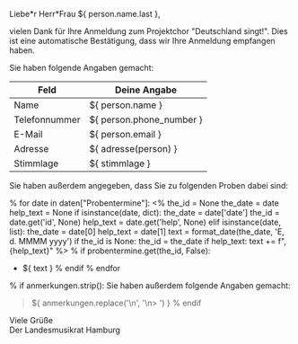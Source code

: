 Liebe\*r Herr\*Frau ${ person.name.last },

vielen Dank für Ihre Anmeldung zum Projektchor "Deutschland singt!". Dies ist
eine automatische Bestätigung, dass wir Ihre Anmeldung empfangen haben.

Sie haben folgende Angaben gemacht:

|Feld          |Deine Angabe              |
|--------------|--------------------------|
|Name          | ${ person.name }         |
|Telefonnummer | ${ person.phone_number } |
|E-Mail        | ${ person.email }        |
|Adresse       | ${ adresse(person) }     |
|Stimmlage     | ${ stimmlage }           |

Sie haben außerdem angegeben, dass Sie zu folgenden Proben dabei sind:

% for date in daten["Probentermine"]:
<%
    the_id = None
    the_date = date
    help_text = None
    if isinstance(date, dict):
        the_date = date['date']
        the_id = date.get('id', None)
        help_text = date.get('help', None)
    elif isinstance(date, list):
        the_date = date[0]
        help_text = date[1]
    text = format_date(the_date, 'E, d. MMMM yyyy')
    if the_id is None:
        the_id = the_date
    if help_text:
        text += f", {help_text}" 
%>
% if probentermine.get(the_id, False):
- ${ text }
% endif
% endfor

% if anmerkungen.strip():
Sie haben außerdem folgende Angaben gemacht:
> ${ anmerkungen.replace('\n', '\n> ') }
% endif

Viele Grüße  
Der Landesmusikrat Hamburg
